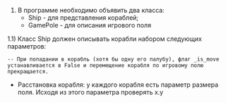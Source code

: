 1) В программе необходимо объявить два класса:
   - Ship - для представления кораблей;
   - GamePole - для описания игрового поля

1.1) Класс Ship должен описывать корабли набором следующих параметров:
    
    -- При попадании в корабль (хотя бы одну его палубу), флаг _is_move устанавливается в False и перемещение корабля по игровому полю прекращается.

- Расстановка корабля: у каждого корабля есть параметр размера поля. Исходя из этого параметра проверять x.y